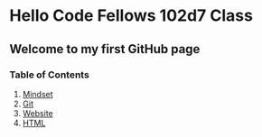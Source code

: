 # Hello Code Fellows 102d7 Class

## Welcome to my first GitHub page

### Table of Contents
1. [Mindset](https://github.com/patricklathrop/learning-journal/mindset.md)
2. [Git](https://github.com/patricklathrop/learning-journal/git.md)
3. [Website](https://github.com/patricklathrop/learning-journal/website.md)
4. [HTML](https://github.com/patricklathrop/learning-journal/html.md)